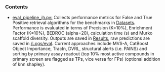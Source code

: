 ### Contents
- [eval_pipeline_jh.py:](eval_pipeline_jh.py) Collects performance metrics for False and True Positive retrieval algorithms for the benchmarks in [Datasets](../../Datasets). Performance is evaluated in terms of Precision (K=10%), Enrichment Factor (K=10%), BEDROC (alpha=20), calculation time (s) and Murko scaffold diversity. Outputs are saved in [Results](../../../Results), raw predictions are saved in [/Logs/eval](../../Logs/eval). Current approaches include MVS-A, CatBoost Object Importance, TracIn, DVRL, structural alerts (i.e. PAINS) and sorting by primary assay readout (top 10% most active compounds in primary screen are flagged as TPs, vice versa for FPs) (optional addition of knn shapley).
